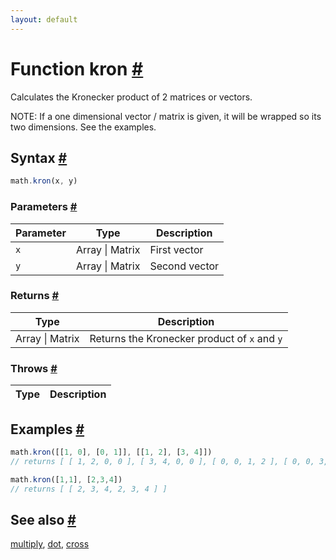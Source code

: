 ```yaml
---
layout: default
---
```


<!-- Note: This file is automatically generated from source code comments. Changes made in this file will be overridden. -->

<h1 id="function-kron">Function kron <a href="#function-kron" title="Permalink">#</a></h1>

Calculates the Kronecker product of 2 matrices or vectors.

NOTE: If a one dimensional vector / matrix is given, it will be
wrapped so its two dimensions.
See the examples.


<h2 id="syntax">Syntax <a href="#syntax" title="Permalink">#</a></h2>

```js
math.kron(x, y)
```

<h3 id="parameters">Parameters <a href="#parameters" title="Permalink">#</a></h3>

Parameter | Type | Description
--------- | ---- | -----------
`x` | Array &#124; Matrix | First vector
`y` | Array &#124; Matrix | Second vector

<h3 id="returns">Returns <a href="#returns" title="Permalink">#</a></h3>

Type | Description
---- | -----------
Array &#124; Matrix | Returns the Kronecker product of `x` and `y`


<h3 id="throws">Throws <a href="#throws" title="Permalink">#</a></h3>

Type | Description
---- | -----------


<h2 id="examples">Examples <a href="#examples" title="Permalink">#</a></h2>

```js
math.kron([[1, 0], [0, 1]], [[1, 2], [3, 4]])
// returns [ [ 1, 2, 0, 0 ], [ 3, 4, 0, 0 ], [ 0, 0, 1, 2 ], [ 0, 0, 3, 4 ] ]

math.kron([1,1], [2,3,4])
// returns [ [ 2, 3, 4, 2, 3, 4 ] ]
```


<h2 id="see-also">See also <a href="#see-also" title="Permalink">#</a></h2>

[multiply](multiply.html),
[dot](dot.html),
[cross](cross.html)

